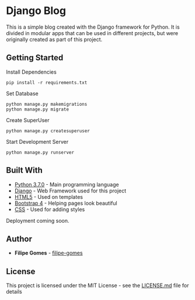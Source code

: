 # Django Blog

This is a simple blog created with the Django framework for Python. It is divided in modular apps that can be used in different projects, but were originally created as part of this project.

## Getting Started
Install Dependencies
```
pip install -r requirements.txt
```
Set Database
```
python manage.py makemigrations
python manage.py migrate
```
Create SuperUser
```
python manage.py createsuperuser
```
Start Development Server
```
python manage.py runserver
```

## Built With

* [Python 3.7.0](https://www.python.org/) - Main programming language
* [Django](https://www.djangoproject.com/) - Web Framework used for this project
* [HTML5](https://www.w3.org/html/) - Used on templates 
* [Bootstrap 4](https://getbootstrap.com) - Helping pages look beautiful
* [CSS](https://www.w3.org/Style/CSS/Overview.en.html) - Used for adding styles

Deployment coming soon.

## Author

* **Filipe Gomes** - [filipe-gomes](https://https://github.com/filipe-gomes)

## License

This project is licensed under the MIT License - see the [LICENSE.md](LICENSE.md) file for details

